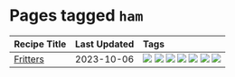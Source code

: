 # Pages tagged `ham`

|Recipe Title|Last Updated|Tags
|:---|:---|:---|
|[Fritters](../recipes/fritters.md)|2023-10-06|[![](https://img.shields.io/badge/tag-chicken-3a4f8e)](../tags/chicken.md) [![](https://img.shields.io/badge/tag-family-1d5152)](../tags/family.md) [![](https://img.shields.io/badge/tag-fried-28ab17)](../tags/fried.md) [![](https://img.shields.io/badge/tag-ham-91514)](../tags/ham.md) [![](https://img.shields.io/badge/tag-lamb-6984a1)](../tags/lamb.md) [![](https://img.shields.io/badge/tag-leftovers-bb15fd)](../tags/leftovers.md) [![](https://img.shields.io/badge/tag-vegetables-eadebe)](../tags/vegetables.md)|